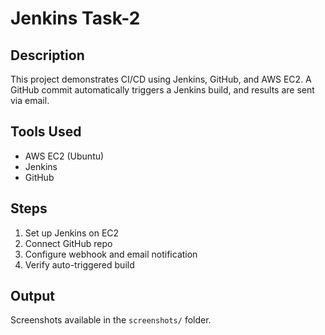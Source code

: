 # Jenkins Task-2

## Description
This project demonstrates CI/CD using Jenkins, GitHub, and AWS EC2.
A GitHub commit automatically triggers a Jenkins build, and results are sent via email.

## Tools Used
- AWS EC2 (Ubuntu)
- Jenkins
- GitHub

## Steps
1. Set up Jenkins on EC2
2. Connect GitHub repo
3. Configure webhook and email notification
4. Verify auto-triggered build

## Output
Screenshots available in the `screenshots/` folder.
